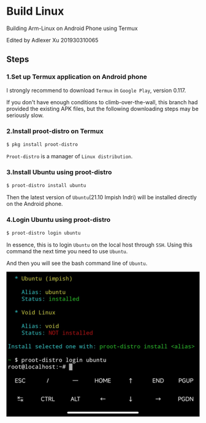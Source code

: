 # Build Linux

Building Arm-Linux on Android Phone using Termux

Edited by Adlexer Xu 201930310065

## Steps

### 1.Set up Termux application on Android phone

I strongly recommend to download `Termux` in `Google Play`, version 0.117.

If you don't have enough conditions to climb-over-the-wall, this branch had provided the existing APK files, but the following downloading steps may be seriously slow.

### 2.Install proot-distro on Termux

```bash
$ pkg install proot-distro
```

`Proot-distro` is a manager of `Linux distribution`.

### 3.Install Ubuntu using proot-distro

```bash
$ proot-distro install ubuntu
```

Then the latest version of `Ubuntu`(21.10 Impish Indri) will be installed directly on the Android phone.

### 4.Login Ubuntu using proot-distro

```bash
$ proot-distro login ubuntu
```

In essence, this is to login `Ubuntu` on the local host through `SSH`. Using this command the next time you need to use `Ubuntu`.

And then you will see the bash command line of `Ubuntu`.

![1-1](img\1-1.png)

